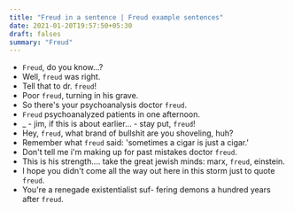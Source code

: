 ```yaml
---
title: "Freud in a sentence | Freud example sentences"
date: 2021-01-20T19:57:50+05:30
draft: falses
summary: "Freud"
---
```

- `Freud`, do you know...?
- Well, `freud` was right.
- Tell that to dr. `freud`!
- Poor `freud`, turning in his grave.
- So there's your psychoanalysis doctor `freud`.
- `Freud` psychoanalyzed patients in one afternoon.
- _ - jim, if this is about earlier... - stay put, `freud`!
- Hey, `freud`, what brand of bullshit are you shoveling, huh?
- Remember what `freud` said: 'sometimes a cigar is just a cigar.'
- Don't tell me i'm making up for past mistakes doctor `freud`.
- This is his strength.... take the great jewish minds: marx, `freud`, einstein.
- I hope you didn't come all the way out here in this storm just to quote `freud`.
- You're a renegade existentialist suf- fering demons a hundred years after `freud`.
                 
